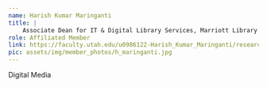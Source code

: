 ```yaml
---
name: Harish Kumar Maringanti
title: |
    Associate Dean for IT & Digital Library Services, Marriott Library
role: Affiliated Member
link: https://faculty.utah.edu/u0986122-Harish_Kumar_Maringanti/research/index.hml
pic: assets/img/member_photos/h_maringanti.jpg
---
```


Digital Media
